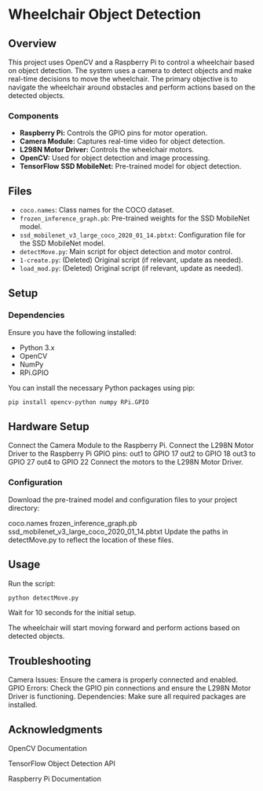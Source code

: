 # Wheelchair Object Detection

## Overview

This project uses OpenCV and a Raspberry Pi to control a wheelchair based on object detection. The system uses a camera to detect objects and make real-time decisions to move the wheelchair. The primary objective is to navigate the wheelchair around obstacles and perform actions based on the detected objects.

### Components

- **Raspberry Pi:** Controls the GPIO pins for motor operation.
- **Camera Module:** Captures real-time video for object detection.
- **L298N Motor Driver:** Controls the wheelchair motors.
- **OpenCV:** Used for object detection and image processing.
- **TensorFlow SSD MobileNet:** Pre-trained model for object detection.

## Files

- `coco.names`: Class names for the COCO dataset.
- `frozen_inference_graph.pb`: Pre-trained weights for the SSD MobileNet model.
- `ssd_mobilenet_v3_large_coco_2020_01_14.pbtxt`: Configuration file for the SSD MobileNet model.
- `detectMove.py`: Main script for object detection and motor control.
- `1-create.py`: (Deleted) Original script (if relevant, update as needed).
- `load_mod.py`: (Deleted) Original script (if relevant, update as needed).

## Setup

### Dependencies

Ensure you have the following installed:

- Python 3.x
- OpenCV
- NumPy
- RPi.GPIO

You can install the necessary Python packages using pip:

```sh
pip install opencv-python numpy RPi.GPIO
```
## Hardware Setup
Connect the Camera Module to the Raspberry Pi.
Connect the L298N Motor Driver to the Raspberry Pi GPIO pins:
out1 to GPIO 17
out2 to GPIO 18
out3 to GPIO 27
out4 to GPIO 22
Connect the motors to the L298N Motor Driver.
### Configuration
Download the pre-trained model and configuration files to your project directory:

coco.names
frozen_inference_graph.pb
ssd_mobilenet_v3_large_coco_2020_01_14.pbtxt
Update the paths in detectMove.py to reflect the location of these files.

## Usage
Run the script:
```sh
python detectMove.py
```
Wait for 10 seconds for the initial setup.

The wheelchair will start moving forward and perform actions based on detected objects.

## Troubleshooting
Camera Issues: Ensure the camera is properly connected and enabled.
GPIO Errors: Check the GPIO pin connections and ensure the L298N Motor Driver is functioning.
Dependencies: Make sure all required packages are installed.

## Acknowledgments
OpenCV Documentation

TensorFlow Object Detection API

Raspberry Pi Documentation
